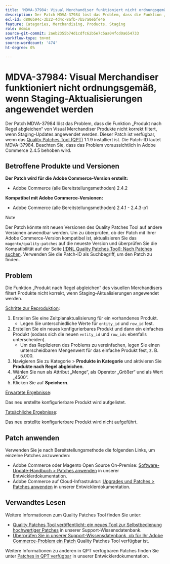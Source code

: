 ```yaml
---
title: 'MDVA-37984: Visual Merchandiser funktioniert nicht ordnungsgemäß, wenn Staging-Aktualisierungen angewendet werden'
description: Der Patch MDVA-37984 löst das Problem, dass die Funktion „Produkt nach Regel abgleichen“ von Visual Merchandiser Produkte nicht korrekt filtert, wenn Staging-Updates angewendet werden. Dieser Patch ist verfügbar, wenn das [Quality Patches Tool (QPT)](/help/announcements/adobe-commerce-announcements/magento-quality-patches-released-new-tool-to-self-serve-quality-patches.md) 1.1.9 installiert ist. Die Patch-ID lautet MDVA-37984. Beachten Sie, dass das Problem voraussichtlich in Adobe Commerce 2.4.5 behoben wird.
exl-id: d806b94c-3b22-4d4c-8afb-7b57a0ebfe46
feature: Categories, Merchandising, Products, Staging
role: Admin
source-git-commit: 2aeb2355b74d1cdfc62b5e7c5aa04fcd0a654733
workflow-type: tm+mt
source-wordcount: '474'
ht-degree: 0%

---
```


# MDVA-37984: Visual Merchandiser funktioniert nicht ordnungsgemäß, wenn Staging-Aktualisierungen angewendet werden

Der Patch MDVA-37984 löst das Problem, dass die Funktion „Produkt nach Regel abgleichen“ von Visual Merchandiser Produkte nicht korrekt filtert, wenn Staging-Updates angewendet werden. Dieser Patch ist verfügbar, wenn das [Quality Patches Tool (QPT)](/help/announcements/adobe-commerce-announcements/magento-quality-patches-released-new-tool-to-self-serve-quality-patches.md) 1.1.9 installiert ist. Die Patch-ID lautet MDVA-37984. Beachten Sie, dass das Problem voraussichtlich in Adobe Commerce 2.4.5 behoben wird.

## Betroffene Produkte und Versionen

**Der Patch wird für die Adobe Commerce-Version erstellt:**

* Adobe Commerce (alle Bereitstellungsmethoden) 2.4.2

**Kompatibel mit Adobe Commerce-Versionen:**

* Adobe Commerce (alle Bereitstellungsmethoden) 2.4.1 - 2.4.3-p1

>[!NOTE]
>
>Der Patch könnte mit neuen Versionen des Quality Patches Tool auf andere Versionen anwendbar werden. Um zu überprüfen, ob der Patch mit Ihrer Adobe Commerce-Version kompatibel ist, aktualisieren Sie das `magento/quality-patches` auf die neueste Version und überprüfen Sie die Kompatibilität auf der Seite [[!DNL Quality Patches Tool]: Nach Patches suchen](https://experienceleague.adobe.com/tools/commerce-quality-patches/index.html). Verwenden Sie die Patch-ID als Suchbegriff, um den Patch zu finden.

## Problem

Die Funktion „Produkt nach Regel abgleichen“ des visuellen Merchandisers filtert Produkte nicht korrekt, wenn Staging-Aktualisierungen angewendet werden.

<u>Schritte zur Reproduktion</u>:

1. Erstellen Sie eine Zeitplanaktualisierung für ein vorhandenes Produkt.
   * Legen Sie unterschiedliche Werte für `entity_id` und `row_id` fest.
1. Erstellen Sie ein neues konfigurierbares Produkt und dann ein einfaches Produkt (sodass sich die neuen `entity_id` und `row_ids` ebenfalls unterscheiden).
   * Um das Replizieren des Problems zu vereinfachen, legen Sie einen unterscheidbaren Mengenwert für das einfache Produkt fest, z. B. 5.000.
1. Navigieren Sie zu Kategorie > **Produkte in Kategorie** und aktivieren Sie **Produkte nach Regel abgleichen**.
1. Wählen Sie nun als Attribut „Menge“, als Operator „Größer“ und als Wert „4500“.
1. Klicken Sie auf **Speichern**.

<u>Erwartete Ergebnisse</u>:

Das neu erstellte konfigurierbare Produkt wird aufgelistet.

<u>Tatsächliche Ergebnisse</u>:

Das neu erstellte konfigurierbare Produkt wird nicht aufgeführt.

## Patch anwenden

Verwenden Sie je nach Bereitstellungsmethode die folgenden Links, um einzelne Patches anzuwenden:

* Adobe Commerce oder Magento Open Source On-Premise: [Software-Update-Handbuch > Patches anwenden](https://experienceleague.adobe.com/en/docs/commerce-operations/tools/quality-patches-tool/usage) in unserer Entwicklerdokumentation.
* Adobe Commerce auf Cloud-Infrastruktur: [Upgrades und Patches > Patches anwenden](https://experienceleague.adobe.com/en/docs/commerce-cloud-service/user-guide/develop/upgrade/apply-patches) in unserer Entwicklerdokumentation.

## Verwandtes Lesen

Weitere Informationen zum Quality Patches Tool finden Sie unter:

* [Quality Patches Tool veröffentlicht: ein neues Tool zur Selbstbedienung hochwertiger Patches](/help/announcements/adobe-commerce-announcements/magento-quality-patches-released-new-tool-to-self-serve-quality-patches.md) in unserer Support-Wissensdatenbank.
* [Überprüfen Sie in unserer Support-Wissensdatenbank, ob für Ihr Adobe Commerce-Problem ein Patch ](/help/support-tools/patches-available-in-qpt-tool/check-patch-for-magento-issue-with-magento-quality-patches.md) Quality Patches Tool verfügbar ist.

Weitere Informationen zu anderen in QPT verfügbaren Patches finden Sie unter [Patches in QPT verfügbar](https://experienceleague.adobe.com/tools/commerce-quality-patches/index.html) in unserer Entwicklerdokumentation.
